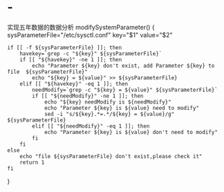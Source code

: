 # -
实现五年数据的数据分析
modifySystemParameter()
{
    sysParameterFile="/etc/sysctl.conf"
    key="$1"
    value="$2"

    if [[ -f ${sysParameterFile} ]]; then
        havekey=`grep -c "${key}" ${sysParameterFile}`
        if [[ "${havekey}" -ne 1 ]]; then
            echo "Parameter ${key} don't exist, add Parameter ${key} to file  ${sysParameterFile}"
            echo "${key} = ${value}" >> ${sysParameterFile}
        elif [[ "${havekey}" -eq 1 ]]; then
            needModify=`grep -c "${key} = ${value}" ${sysParameterFile}`
            if [[ "${needModify}" -ne 1 ]]; then
                echo "${key} needModify is ${needModify}"
                echo "Parameter ${key} is ${value} need to modify"
                sed -i "s/${key}.*=.*/${key} = ${value}/g" ${sysParameterFile}
            elif [[ "${needModify}" -eq 1 ]]; then
                echo "Parameter ${key} is ${value} don't need to modify"
            fi
        fi
    else
        echo "file ${sysParameterFile} don't exist,please check it"
        return 1
    fi
}
